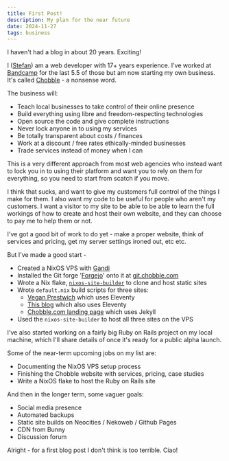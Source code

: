 ```yaml
---
title: First Post!
description: My plan for the near future
date: 2024-11-27
tags: business
---
```


I haven't had a blog in about 20 years. Exciting!

I ([Stefan](https://stefn.co.uk)) am a web developer with 17+ years experience. I've worked at [Bandcamp](https://bandcamp.com) for the last 5.5 of those but am now starting my own business. It's called [Chobble](https://chobble.com) - a nonsense word.

The business will:

- Teach local businesses to take control of their online presence
- Build everything using libre and freedom-respecting technologies
- Open source the code and give complete instructions
- Never lock anyone in to using my services
- Be totally transparent about costs / finances
- Work at a discount / free rates ethically-minded businesses
- Trade services instead of money when I can

This is a very different approach from most web agencies who instead want to lock you in to using their platform and want you to rely on them for everything, so you need to start from scatch if you move.

I think that sucks, and want to give my customers full control of the things I make for them. I also want my code to be useful for people who aren't my customers. I want a visitor to my site to be able to be able to learn the full workings of how to create and host their own website, and they can choose to pay me to help them or not.

I've got a good bit of work to do yet - make a proper website, think of services and pricing, get my server settings ironed out, etc etc.

But I've made a good start -

- Created a NixOS VPS with [Gandi](https://gandi.net)
- Installed the Git forge '[Forgejo](https://forgejo.org/)' onto it at [git.chobble.com](https://git.chobble.com/)
- Wrote a Nix flake, [`nixos-site-builder`](https://git.chobble.com/chobble/nixos-site-builder) to clone and host static sites
- Wrote `default.nix` build scripts for three sites:
  - [Vegan Prestwich](https://git.chobble.com/chobble/vegan-prestwich) which uses Eleventy
  - [This blog](https://git.chobble.com/chobble/blog) which also uses Eleventy
  - [Chobble.com landing page](https://git.chobble.com/chobble/chobble) which uses Jekyll
- Used the `nixos-site-builder` to host all three sites on the VPS

I've also started working on a fairly big Ruby on Rails project on my local machine, which I'll share details of once it's ready for a public alpha launch.

Some of the near-term upcoming jobs on my list are:

- Documenting the NixOS VPS setup process
- Finishing the Chobble website with services, pricing, case studies
- Write a NixOS flake to host the Ruby on Rails site

And then in the longer term, some vaguer goals:

- Social media presence
- Automated backups
- Static site builds on Neocities / Nekoweb / Github Pages
- CDN from Bunny
- Discussion forum

Alright - for a first blog post I don't think is too terrible. Ciao!
